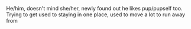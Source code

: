 He/him, doesn't mind she/her, newly found out he likes pup/pupself too. Trying to get used to staying in one place, used to move a lot to run away from 